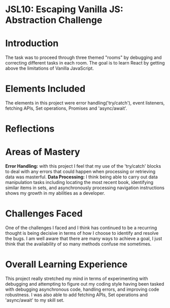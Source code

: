 # JSL10: Escaping Vanilla JS: Abstraction Challenge

# Introduction

The task was to proceed through three themed "rooms" by debugging and correcting different tasks in each room. The goal is to learn React by getting above the limitations of Vanilla JavaScript.

# Elements Included

The elements in this project were error handling('try/catch'), event listeners, fetching APIs, Set operations, Promises and 'async/await'.

# Reflections

# Areas of Mastery

**Error Handling:** with this project I feel that my use of the 'try/catch' blocks to deal with any errors that could happen when processing or retrieving data was masterful.
**Data Processing:** I think being able to carry out data manipulation tasks including locating the most recent book, identifying similar items in sets, and asynchronously processing navigation instructions shows my growth in my abilities as a developer.

# Challenges Faced
One of the challenges I faced and I think has continued to be a recurring thought is being decisive in terms of how I choose to identify and resolve the bugs. I am well aware that there are many ways to achieve a goal, I just think that the availability of so many methods confuse me sometimes.

# Overall Learning Experience
This project really stretched my mind in terms of experimenting with debugging and attempting to figure out my coding style having been tasked with debugging asynchronous code, handling errors, and improving code robustness. I was also able to add fetching APIs, Set operations and 'async/await' to my skill set.